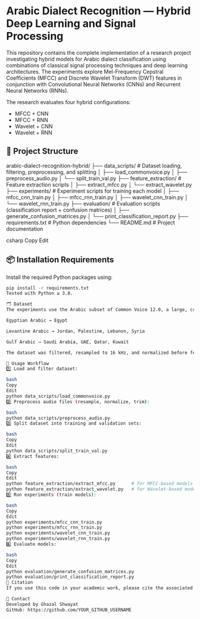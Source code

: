 # Arabic Dialect Recognition — Hybrid Deep Learning and Signal Processing

This repository contains the complete implementation of a research project investigating hybrid models for Arabic dialect classification using combinations of classical signal processing techniques and deep learning architectures. The experiments explore Mel-Frequency Cepstral Coefficients (MFCC) and Discrete Wavelet Transform (DWT) features in conjunction with Convolutional Neural Networks (CNNs) and Recurrent Neural Networks (RNNs).

The research evaluates four hybrid configurations:
- MFCC + CNN
- MFCC + RNN
- Wavelet + CNN
- Wavelet + RNN

## 📁 Project Structure

arabic-dialect-recognition-hybrid/
├── data_scripts/ # Dataset loading, filtering, preprocessing, and splitting
│ ├── load_commonvoice.py
│ ├── preprocess_audio.py
│ └── split_train_val.py
├── feature_extraction/ # Feature extraction scripts
│ ├── extract_mfcc.py
│ └── extract_wavelet.py
├── experiments/ # Experiment scripts for training each model
│ ├── mfcc_cnn_train.py
│ ├── mfcc_rnn_train.py
│ ├── wavelet_cnn_train.py
│ └── wavelet_rnn_train.py
├── evaluation/ # Evaluation scripts (classification report + confusion matrices)
│ ├── generate_confusion_matrices.py
│ └── print_classification_report.py
├── requirements.txt # Python dependencies
└── README.md # Project documentation

csharp
Copy
Edit

## 📦 Installation Requirements

Install the required Python packages using:

```bash
pip install -r requirements.txt
Tested with Python ≥ 3.8.

🗂 Dataset
The experiments use the Arabic subset of Common Voice 12.0, a large, crowd-sourced multilingual speech dataset. Dialects are assigned based on speaker country metadata:

Egyptian Arabic → Egypt

Levantine Arabic → Jordan, Palestine, Lebanon, Syria

Gulf Arabic → Saudi Arabia, UAE, Qatar, Kuwait

The dataset was filtered, resampled to 16 kHz, and normalized before feature extraction. Approx. 6 hours of speech were used across the three dialect groups.

🧰 Usage Workflow
1️⃣ Load and filter dataset:

bash
Copy
Edit
python data_scripts/load_commonvoice.py
2️⃣ Preprocess audio files (resample, normalize, trim):

bash
python data_scripts/preprocess_audio.py
3️⃣ Split dataset into training and validation sets:

bash
Copy
Edit
python data_scripts/split_train_val.py
4️⃣ Extract features:

bash
Copy
Edit
python feature_extraction/extract_mfcc.py      # for MFCC-based models
python feature_extraction/extract_wavelet.py   # for Wavelet-based models
5️⃣ Run experiments (train models):

bash
Copy
Edit
python experiments/mfcc_cnn_train.py
python experiments/mfcc_rnn_train.py
python experiments/wavelet_cnn_train.py
python experiments/wavelet_rnn_train.py
6️⃣ Evaluate models:

bash
Copy
Edit
python evaluation/generate_confusion_matrices.py
python evaluation/print_classification_report.py
📄 Citation
If you use this code in your academic work, please cite the associated paper or this repository.

📧 Contact
Developed by Ghazal Shwayat
GitHub: https://github.com/YOUR_GITHUB_USERNAME
